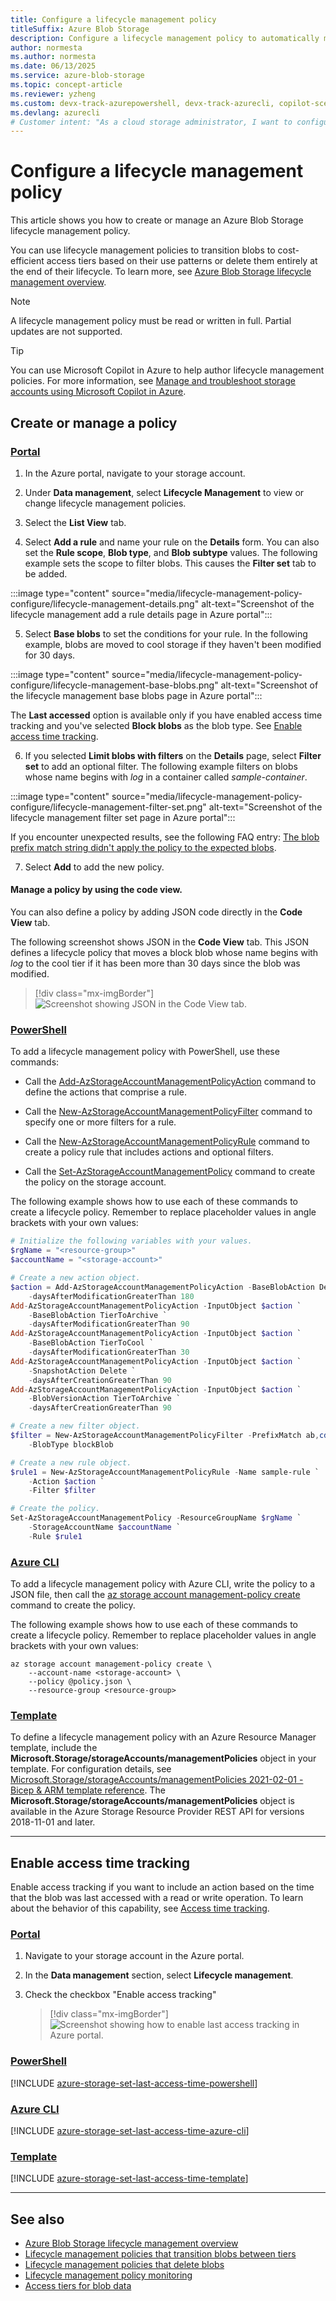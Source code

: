 ```yaml
---
title: Configure a lifecycle management policy
titleSuffix: Azure Blob Storage
description: Configure a lifecycle management policy to automatically move data between hot, cool, cold, and archive tiers during the data lifecycle.
author: normesta
ms.author: normesta
ms.date: 06/13/2025
ms.service: azure-blob-storage
ms.topic: concept-article
ms.reviewer: yzheng
ms.custom: devx-track-azurepowershell, devx-track-azurecli, copilot-scenario-highlight
ms.devlang: azurecli
# Customer intent: "As a cloud storage administrator, I want to configure lifecycle management policies for blob storage, so that I can automatically transition or delete data based on access patterns to optimize storage costs and improve data management."
---
```


# Configure a lifecycle management policy

This article shows you how to create or manage an Azure Blob Storage lifecycle management policy. 

You can use lifecycle management policies to transition blobs to cost-efficient access tiers based on their use patterns or delete them entirely at the end of their lifecycle. To learn more, see [Azure Blob Storage lifecycle management overview](lifecycle-management-overview.md).

> [!NOTE]
> A lifecycle management policy must be read or written in full. Partial updates are not supported.

> [!TIP]
> You can use Microsoft Copilot in Azure to help author lifecycle management policies. For more information, see [Manage and troubleshoot storage accounts using Microsoft Copilot in Azure](/azure/copilot/improve-storage-accounts#reduce-storage-costs).

## Create or manage a policy

### [Portal](#tab/azure-portal)

1. In the Azure portal, navigate to your storage account.

2. Under **Data management**, select **Lifecycle Management** to view or change lifecycle management policies.

3. Select the **List View** tab.

4. Select **Add a rule** and name your rule on the **Details** form. You can also set the **Rule scope**, **Blob type**, and **Blob subtype** values. The following example sets the scope to filter blobs. This causes the **Filter set** tab to be added.

  :::image type="content" source="media/lifecycle-management-policy-configure/lifecycle-management-details.png" alt-text="Screenshot of the lifecycle management add a rule details page in Azure portal":::

5. Select **Base blobs** to set the conditions for your rule. In the following example, blobs are moved to cool storage if they haven't been modified for 30 days.

  :::image type="content" source="media/lifecycle-management-policy-configure/lifecycle-management-base-blobs.png" alt-text="Screenshot of the lifecycle management base blobs page in Azure portal":::

  The **Last accessed** option is available only if you have enabled access time tracking and you've selected **Block blobs** as the blob type. See [Enable access time tracking](#enable-access-time-tracking).

6. If you selected **Limit blobs with filters** on the **Details** page, select **Filter set** to add an optional filter. The following example filters on blobs whose name begins with *log* in a container called *sample-container*. 

  :::image type="content" source="media/lifecycle-management-policy-configure/lifecycle-management-filter-set.png" alt-text="Screenshot of the lifecycle management filter set page in Azure portal":::

   If you encounter unexpected results, see the following FAQ entry: [The blob prefix match string didn't apply the policy to the expected blobs](storage-blob-faq.yml#the-blob-prefix-match-string-didn-t-apply-the-policy-to-the-expected-blobs).

7. Select **Add** to add the new policy.

#### Manage a policy by using the code view.

You can also define a policy by adding JSON code directly in the **Code View** tab.

The following screenshot shows JSON in the **Code View** tab. This JSON defines a lifecycle policy that moves a block blob whose name begins with *log* to the cool tier if it has been more than 30 days since the blob was modified.

  > [!div class="mx-imgBorder"]
  > ![Screenshot showing JSON in the Code View tab.](media/lifecycle-management-policy-configure/lifecycle-management-code-view.png)


### [PowerShell](#tab/azure-powershell)

To add a lifecycle management policy with PowerShell, use these commands:

- Call the [Add-AzStorageAccountManagementPolicyAction](/powershell/module/az.storage/add-azstorageaccountmanagementpolicyaction) command to define the actions that comprise a rule.

- Call the [New-AzStorageAccountManagementPolicyFilter](/powershell/module/az.storage/new-azstorageaccountmanagementpolicyfilter) command to specify one or more filters for a rule.

- Call the [New-AzStorageAccountManagementPolicyRule](/powershell/module/az.storage/new-azstorageaccountmanagementpolicyrule) command to create a policy rule that includes actions and optional filters.

- Call the [Set-AzStorageAccountManagementPolicy](/powershell/module/az.storage/set-azstorageaccountmanagementpolicy) command to create the policy on the storage account.

The following example shows how to use each of these commands to create a lifecycle policy. Remember to replace placeholder values in angle brackets with your own values:

```powershell
# Initialize the following variables with your values.
$rgName = "<resource-group>"
$accountName = "<storage-account>"

# Create a new action object.
$action = Add-AzStorageAccountManagementPolicyAction -BaseBlobAction Delete `
    -daysAfterModificationGreaterThan 180
Add-AzStorageAccountManagementPolicyAction -InputObject $action `
    -BaseBlobAction TierToArchive `
    -daysAfterModificationGreaterThan 90
Add-AzStorageAccountManagementPolicyAction -InputObject $action `
    -BaseBlobAction TierToCool `
    -daysAfterModificationGreaterThan 30
Add-AzStorageAccountManagementPolicyAction -InputObject $action `
    -SnapshotAction Delete `
    -daysAfterCreationGreaterThan 90
Add-AzStorageAccountManagementPolicyAction -InputObject $action `
    -BlobVersionAction TierToArchive `
    -daysAfterCreationGreaterThan 90

# Create a new filter object.
$filter = New-AzStorageAccountManagementPolicyFilter -PrefixMatch ab,cd `
    -BlobType blockBlob

# Create a new rule object.
$rule1 = New-AzStorageAccountManagementPolicyRule -Name sample-rule `
    -Action $action `
    -Filter $filter

# Create the policy.
Set-AzStorageAccountManagementPolicy -ResourceGroupName $rgName `
    -StorageAccountName $accountName `
    -Rule $rule1
```

### [Azure CLI](#tab/azure-cli)

To add a lifecycle management policy with Azure CLI, write the policy to a JSON file, then call the [az storage account management-policy create](/cli/azure/storage/account/management-policy#az-storage-account-management-policy-create) command to create the policy.

The following example shows how to use each of these commands to create a lifecycle policy. Remember to replace placeholder values in angle brackets with your own values:

```azurecli
az storage account management-policy create \
    --account-name <storage-account> \
    --policy @policy.json \
    --resource-group <resource-group>
```

### [Template](#tab/template)

To define a lifecycle management policy with an Azure Resource Manager template, include the **Microsoft.Storage/storageAccounts/managementPolicies** object in your template. For configuration details, see [Microsoft.Storage/storageAccounts/managementPolicies 2021-02-01 - Bicep & ARM template reference](/azure/templates/microsoft.storage/2021-02-01/storageaccounts/managementpolicies?tabs=json). The **Microsoft.Storage/storageAccounts/managementPolicies** object is available in the Azure Storage Resource Provider REST API for versions 2018-11-01 and later.

---

<a id="optionally-enable-access-time-tracking"></a>

## Enable access time tracking

Enable access tracking if you want to include an action based on the time that the blob was last accessed with a read or write operation. To learn about the behavior of this capability, see [Access time tracking](lifecycle-management-policy-structure.md#access-time-tracking).

### [Portal](#tab/azure-portal)

1. Navigate to your storage account in the Azure portal.
2. In the **Data management** section, select **Lifecycle management**.
3. Check the checkbox "Enable access tracking"

   > [!div class="mx-imgBorder"]
   > ![Screenshot showing how to enable last access tracking in Azure portal.](media/lifecycle-management-policy-configure/last-access-tracking-enable.png)

### [PowerShell](#tab/azure-powershell)

[!INCLUDE [azure-storage-set-last-access-time-powershell](../../../includes/azure-storage-set-last-access-time-powershell.md)]

### [Azure CLI](#tab/azure-cli)

[!INCLUDE [azure-storage-set-last-access-time-azure-cli](../../../includes/azure-storage-set-last-access-time-azure-cli.md)]

### [Template](#tab/template)

[!INCLUDE [azure-storage-set-last-access-time-template](../../../includes/azure-storage-set-last-access-time-template.md)]

---

## See also

- [Azure Blob Storage lifecycle management overview](lifecycle-management-overview.md)
- [Lifecycle management policies that transition blobs between tiers](lifecycle-management-policy-access-tiers.md)
- [Lifecycle management policies that delete blobs](lifecycle-management-policy-delete.md)
- [Lifecycle management policy monitoring](lifecycle-management-policy-monitor.md)
- [Access tiers for blob data](access-tiers-overview.md)
